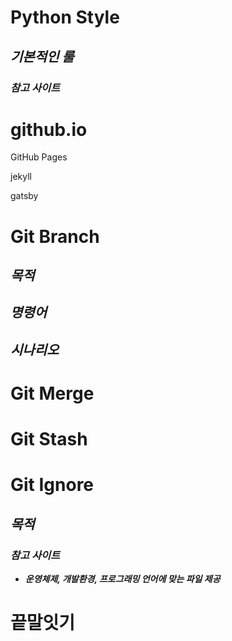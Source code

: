 # Python Style

## *기본적인 룰*

### *참고 사이트*



# github.io

GitHub Pages

jekyll

gatsby 

# Git Branch



## *목적*

## *명령어*

## *시나리오*



# Git Merge

# Git Stash



# Git Ignore

## *목적*

### *참고 사이트*

- ***운영체제, 개발환경, 프로그래밍 언어에 맞는 파일 제공***



# 끝말잇기









